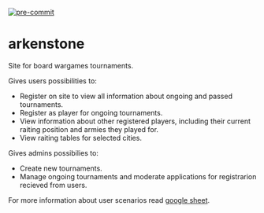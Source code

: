 [![pre-commit](https://img.shields.io/badge/pre--commit-enabled-brightgreen?logo=pre-commit&logoColor=white)](https://github.com/pre-commit/pre-commit)

# arkenstone

Site for board wargames tournaments.

Gives users possibilities to:
- Register on site to view all information about ongoing and passed tournaments.
- Register as player for ongoing tournaments.
- View information about other registered players, including their current raiting position and armies they played for.
- View raiting tables for selected cities.

Gives admins possibilies to:
- Create new tournaments.
- Manage ongoing tournaments and moderate applications for registrarion recieved from users.

For more information about user scenarios read [google sheet](https://docs.google.com/spreadsheets/d/1-0XJSyblXo-fqIp7M5ilByEk8yUb91jx0wxa1dGEdLY/edit?usp=sharing).

